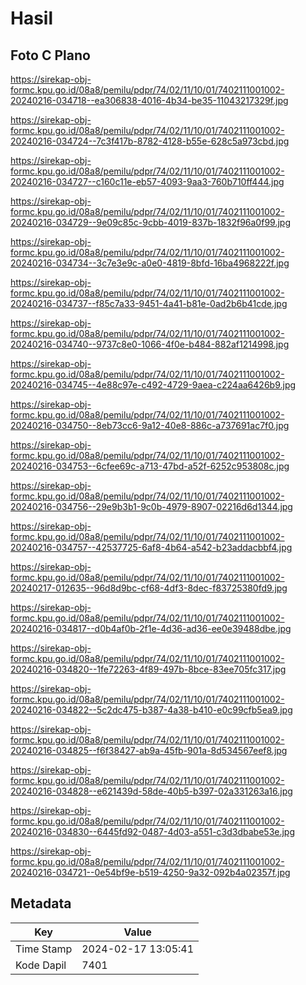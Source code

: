 # Hasil

## Foto C Plano

https://sirekap-obj-formc.kpu.go.id/08a8/pemilu/pdpr/74/02/11/10/01/7402111001002-20240216-034718--ea306838-4016-4b34-be35-11043217329f.jpg

https://sirekap-obj-formc.kpu.go.id/08a8/pemilu/pdpr/74/02/11/10/01/7402111001002-20240216-034724--7c3f417b-8782-4128-b55e-628c5a973cbd.jpg

https://sirekap-obj-formc.kpu.go.id/08a8/pemilu/pdpr/74/02/11/10/01/7402111001002-20240216-034727--c160c11e-eb57-4093-9aa3-760b710ff444.jpg

https://sirekap-obj-formc.kpu.go.id/08a8/pemilu/pdpr/74/02/11/10/01/7402111001002-20240216-034729--9e09c85c-9cbb-4019-837b-1832f96a0f99.jpg

https://sirekap-obj-formc.kpu.go.id/08a8/pemilu/pdpr/74/02/11/10/01/7402111001002-20240216-034734--3c7e3e9c-a0e0-4819-8bfd-16ba4968222f.jpg

https://sirekap-obj-formc.kpu.go.id/08a8/pemilu/pdpr/74/02/11/10/01/7402111001002-20240216-034737--f85c7a33-9451-4a41-b81e-0ad2b6b41cde.jpg

https://sirekap-obj-formc.kpu.go.id/08a8/pemilu/pdpr/74/02/11/10/01/7402111001002-20240216-034740--9737c8e0-1066-4f0e-b484-882af1214998.jpg

https://sirekap-obj-formc.kpu.go.id/08a8/pemilu/pdpr/74/02/11/10/01/7402111001002-20240216-034745--4e88c97e-c492-4729-9aea-c224aa6426b9.jpg

https://sirekap-obj-formc.kpu.go.id/08a8/pemilu/pdpr/74/02/11/10/01/7402111001002-20240216-034750--8eb73cc6-9a12-40e8-886c-a737691ac7f0.jpg

https://sirekap-obj-formc.kpu.go.id/08a8/pemilu/pdpr/74/02/11/10/01/7402111001002-20240216-034753--6cfee69c-a713-47bd-a52f-6252c953808c.jpg

https://sirekap-obj-formc.kpu.go.id/08a8/pemilu/pdpr/74/02/11/10/01/7402111001002-20240216-034756--29e9b3b1-9c0b-4979-8907-02216d6d1344.jpg

https://sirekap-obj-formc.kpu.go.id/08a8/pemilu/pdpr/74/02/11/10/01/7402111001002-20240216-034757--42537725-6af8-4b64-a542-b23addacbbf4.jpg

https://sirekap-obj-formc.kpu.go.id/08a8/pemilu/pdpr/74/02/11/10/01/7402111001002-20240217-012635--96d8d9bc-cf68-4df3-8dec-f83725380fd9.jpg

https://sirekap-obj-formc.kpu.go.id/08a8/pemilu/pdpr/74/02/11/10/01/7402111001002-20240216-034817--d0b4af0b-2f1e-4d36-ad36-ee0e39488dbe.jpg

https://sirekap-obj-formc.kpu.go.id/08a8/pemilu/pdpr/74/02/11/10/01/7402111001002-20240216-034820--1fe72263-4f89-497b-8bce-83ee705fc317.jpg

https://sirekap-obj-formc.kpu.go.id/08a8/pemilu/pdpr/74/02/11/10/01/7402111001002-20240216-034822--5c2dc475-b387-4a38-b410-e0c99cfb5ea9.jpg

https://sirekap-obj-formc.kpu.go.id/08a8/pemilu/pdpr/74/02/11/10/01/7402111001002-20240216-034825--f6f38427-ab9a-45fb-901a-8d534567eef8.jpg

https://sirekap-obj-formc.kpu.go.id/08a8/pemilu/pdpr/74/02/11/10/01/7402111001002-20240216-034828--e621439d-58de-40b5-b397-02a331263a16.jpg

https://sirekap-obj-formc.kpu.go.id/08a8/pemilu/pdpr/74/02/11/10/01/7402111001002-20240216-034830--6445fd92-0487-4d03-a551-c3d3dbabe53e.jpg

https://sirekap-obj-formc.kpu.go.id/08a8/pemilu/pdpr/74/02/11/10/01/7402111001002-20240216-034721--0e54bf9e-b519-4250-9a32-092b4a02357f.jpg


## Metadata

| Key        | Value               |
| ---------- | ------------------- |
| Time Stamp | 2024-02-17 13:05:41 |
| Kode Dapil | 7401                |



